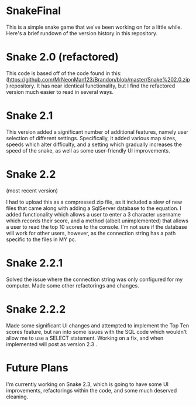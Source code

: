 # SnakeFinal

This is a simple snake game that we've been working on for a little while. Here's a brief rundown of the version history in this repository.

# Snake 2.0 (refactored)

This code is based off of the code found in this: (https://github.com/MrNeonMan123/Brandon/blob/master/Snake%202.0.zip) repository. It has near identical functionality, but I find the refactored version much easier to read in several ways.

# Snake 2.1

This version added a significant number of additional features, namely user selection of different settings. Specifically, it added various map sizes, speeds which alter difficulty, and a setting which gradually increases the speed of the snake, as well as some user-friendly UI improvements.

# Snake 2.2

(most recent version)

I had to upload this as a compressed zip file, as it included a slew of new files that came along with adding a SqlServer database to the equation. I added functionality which allows a user to enter a 3 character username which records their score, and a method (albeit unimplemented) that allows a user to read the top 10 scores to the console. I'm not sure if the database will work for other users, however, as the connection string has a path specific to the files in MY pc.

# Snake 2.2.1

Solved the issue where the connection string was only configured for my computer. Made some other refactorings and changes.

# Snake 2.2.2

Made some significant UI changes and attempted to implement the Top Ten scores feature, but ran into some issues with the SQL code which wouldn't allow me to use a SELECT statement. Working on a fix, and when implemented will post as version 2.3 .

# Future Plans

I'm currently working on Snake 2.3, which is going to have some UI improvements, refactorings within the code, and some much deserved cleaning.
